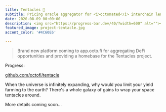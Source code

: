 ```yaml
---
title: Tentacles 🚧
subtitle: Pricing oracle aggregator for <i>octomated</i> interchain lending.
date: 2020-08-09 00:00:00
description: <img src="https://progress-bar.dev/40/?width=600" alt=""></a><br>Brand new platform coming to app.octo.fi for aggregating DeFi opportunities and Tentacles project homebase.
featured_image: project-tentacle.jpg
accent_color: '#4C60E6'

---
```


> Brand new platform coming to app.octo.fi for aggregating DeFi opportunities and providing a homebase for the Tentacles project.

Progress:

[github.com/octofi/tentacle](https://github.com/octofi/tentacle)

When the universe is infinitely expanding, why would you limit your yield farming to the earth? There's a whole galaxy of gains to wrap your space tentacles around.

More details coming soon...
